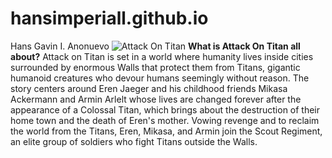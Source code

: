 # hansimperiall.github.io
Hans Gavin I. Anonuevo
![Attack On Titan](https://m.media-amazon.com/images/M/MV5BNDFjYTIxMjctYTQ2ZC00OGQ4LWE3OGYtNDdiMzNiNDZlMDAwXkEyXkFqcGdeQXVyNzI3NjY3NjQ@._V1_FMjpg_UX1000_.jpg)
**What is Attack On Titan all about?**
Attack on Titan is set in a world where humanity lives inside cities surrounded by enormous Walls that protect them from Titans, gigantic humanoid creatures who devour humans seemingly without reason. The story centers around Eren Jaeger and his childhood friends Mikasa Ackermann and Armin Arlelt whose lives are changed forever after the appearance of a Colossal Titan, which brings about the destruction of their home town and the death of Eren's mother. Vowing revenge and to reclaim the world from the Titans, Eren, Mikasa, and Armin join the Scout Regiment, an elite group of soldiers who fight Titans outside the Walls.
